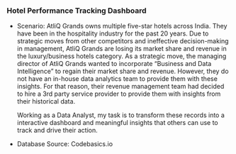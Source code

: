 ### **Hotel Performance Tracking Dashboard**

- Scenario:
  AtliQ Grands owns multiple five-star hotels across India. They have been in the hospitality industry for the past 20 years. Due to strategic moves from other competitors and ineffective decision-making in management, AtliQ Grands are losing its market share and
  revenue in the luxury/business hotels category. As a strategic move, the managing director of AtliQ Grands wanted to incorporate “Business and Data Intelligence” to regain their market share and revenue. However, they do not have an in-house data analytics team
  to provide them with these insights. For that reason, their revenue management team had decided to hire a 3rd party service provider to provide them with insights from their historical data.

  Working as a Data Analyst, my task is to transform these records into a interactive dashboard and meaningful insights that others can use to track and drive their action.

- Database Source: Codebasics.io
